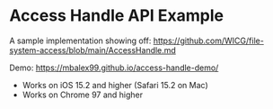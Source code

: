 # Access Handle API Example

A sample implementation showing off: https://github.com/WICG/file-system-access/blob/main/AccessHandle.md

Demo: https://mbalex99.github.io/access-handle-demo/

* Works on iOS 15.2 and higher (Safari 15.2 on Mac)
* Works on Chrome 97 and higher 


